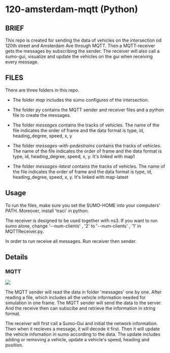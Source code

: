 # 120-amsterdam-mqtt (Python)

## BRIEF
This repo is created for sending the data of vehicles on the intersection od 120th street and Amsterdam Ave through MQTT. Then a MQTT-receiver gets the messages by subscribing the sender. The receiver will also call a sumo-gui, visualize and update the vehicles on the gui when receiving every message.

## FILES
There are three folders in this repo. 
- The folder *map* includes the sumo configures of the intersection. 

- The folder *py* contains the MQTT sender and receiver files and a python file to create the messages. 

- The folder *messages* contains the tracks of vehicles. The name of the file indicates the order of frame and the data format is type, id, heading_degree, speed, x, y

- The folder *messages-with-pedestrains* contains the tracks of vehicles. The name of the file indicates the order of frame and the data format is type, id, heading_degree, speed, x, y. It's linked with map1

- The folder *messages-latest* contains the tracks of vehicles. The name of the file indicates the order of frame and the data format is type, id, heading_degree, speed, x, y. It's linked with map-latest


## Usage
To run the files, make sure you set the SUMO-HOME into your computers' PATH. Moreover, install 'traci' in python.

The receiver is designed to be used together with ns3. If you want to run sumo alone, change '--num-clients' , '2' to '--num-clients' , '1' in MQTTReceiver.py.

In order to run receive all messages. Run receiver then sender.


## Details
### MQTT
![](https://mqtt.org/assets/img/mqtt-publish-subscribe.png)

The MQTT sender will read the data in folder 'messages' one by one. After reading a file, which includes all the vehicle information needed for simulation in one frame. The MQTT sender will send the data to the server. And the receive then can subscibe and retrieve the information in string format.

The receiver will first call a Sumo-Gui and initial the network information. Then when it recieves a message, it will decode it first. Then it will update the vehicle infomation in sumo according to the data. The update includes adding or removing a vehicle, update a vehicle's speed, heading and position.
